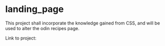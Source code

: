 # landing_page

This project shall incorporate the knowledge gained from CSS, and will be used to alter the odin recipes page.

Link to project: 
